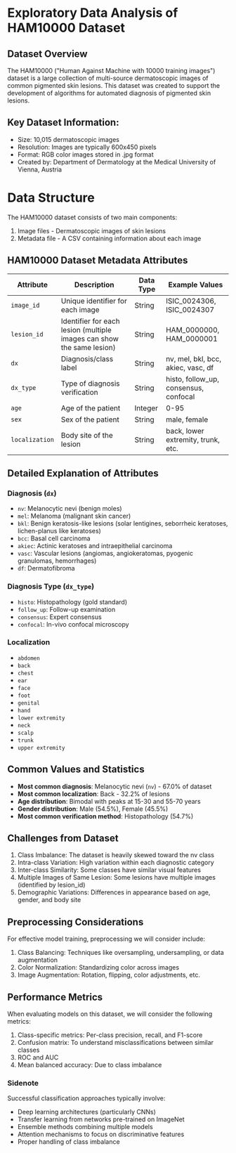 
# Exploratory Data Analysis of HAM10000 Dataset

## Dataset Overview

The HAM10000 ("Human Against Machine with 10000 training images") dataset is a large collection of multi-source dermatoscopic images of common pigmented skin lesions. This dataset was created to support the development of algorithms for automated diagnosis of pigmented skin lesions.

## Key Dataset Information:

- Size: 10,015 dermatoscopic images
- Resolution: Images are typically 600x450 pixels
- Format: RGB color images stored in .jpg format
- Created by: Department of Dermatology at the Medical University of Vienna, Austria

# Data Structure

The HAM10000 dataset consists of two main components:

1. Image files - Dermatoscopic images of skin lesions
2. Metadata file - A CSV containing information about each image


## HAM10000 Dataset Metadata Attributes

| Attribute | Description | Data Type | Example Values |
|-----------|-------------|-----------|---------------|
| `image_id` | Unique identifier for each image | String | ISIC_0024306, ISIC_0024307 |
| `lesion_id` | Identifier for each lesion (multiple images can show the same lesion) | String | HAM_0000000, HAM_0000001 |
| `dx` | Diagnosis/class label | String | nv, mel, bkl, bcc, akiec, vasc, df |
| `dx_type` | Type of diagnosis verification | String | histo, follow_up, consensus, confocal |
| `age` | Age of the patient | Integer | 0-95 |
| `sex` | Sex of the patient | String | male, female |
| `localization` | Body site of the lesion | String | back, lower extremity, trunk, etc. |

## Detailed Explanation of Attributes

### Diagnosis (`dx`)
- `nv`: Melanocytic nevi (benign moles)
- `mel`: Melanoma (malignant skin cancer)
- `bkl`: Benign keratosis-like lesions (solar lentigines, seborrheic keratoses, lichen-planus like keratoses)
- `bcc`: Basal cell carcinoma
- `akiec`: Actinic keratoses and intraepithelial carcinoma
- `vasc`: Vascular lesions (angiomas, angiokeratomas, pyogenic granulomas, hemorrhages)
- `df`: Dermatofibroma

### Diagnosis Type (`dx_type`)
- `histo`: Histopathology (gold standard)
- `follow_up`: Follow-up examination
- `consensus`: Expert consensus
- `confocal`: In-vivo confocal microscopy

### Localization
- `abdomen`
- `back`
- `chest`
- `ear`
- `face`
- `foot`
- `genital`
- `hand`
- `lower extremity`
- `neck`
- `scalp`
- `trunk`
- `upper extremity`

## Common Values and Statistics

- **Most common diagnosis**: Melanocytic nevi (`nv`) - 67.0% of dataset
- **Most common localization**: Back - 32.2% of lesions
- **Age distribution**: Bimodal with peaks at 15-30 and 55-70 years
- **Gender distribution**: Male (54.5%), Female (45.5%)
- **Most common verification method**: Histopathology (54.7%)


## Challenges from Dataset

1. Class Imbalance: The dataset is heavily skewed toward the nv class
2. Intra-class Variation: High variation within each diagnostic category
3. Inter-class Similarity: Some classes have similar visual features
4. Multiple Images of Same Lesion: Some lesions have multiple images (identified by lesion_id)
5. Demographic Variations: Differences in appearance based on age, gender, and body site


## Preprocessing Considerations

For effective model training, preprocessing we will consider include:

1. Class Balancing: Techniques like oversampling, undersampling, or data augmentation
2. Color Normalization: Standardizing color across images
3. Image Augmentation: Rotation, flipping, color adjustments, etc.


## Performance Metrics

When evaluating models on this dataset, we will consider the following metrics:

1. Class-specific metrics: Per-class precision, recall, and F1-score
2. Confusion matrix: To understand misclassifications between similar classes
3. ROC and AUC
4. Mean balanced accuracy: Due to class imbalance


### Sidenote

Successful classification approaches typically involve:

- Deep learning architectures (particularly CNNs)
- Transfer learning from networks pre-trained on ImageNet
- Ensemble methods combining multiple models
- Attention mechanisms to focus on discriminative features
- Proper handling of class imbalance